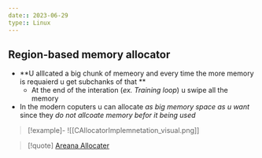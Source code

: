 ```yaml
---
date:: 2023-06-29
type:: Linux
---
```

## Region-based memory allocator 

- **U alllcated a big chunk of memeory and every time the  more memory is requaierd u get subchanks of that **
	- At the end of the interation (*ex. Training loop*) u swipe all the memory 
- In the modern coputers u can allocate *as big memory space as  u want* since they *do not allcoate memory befor it being used*
>[!example]-
>![[CAllocatorImplemnetation_visual.png]]

>[!quote]  [Areana Allocater](https://www.wikiwand.com/en/Region-based_memory_management)